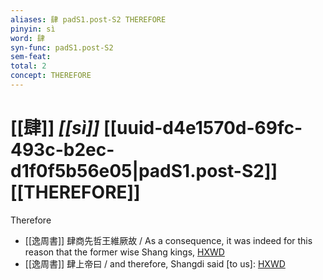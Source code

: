 ```yaml
---
aliases: 肆 padS1.post-S2 THEREFORE
pinyin: sì
word: 肆
syn-func: padS1.post-S2
sem-feat: 
total: 2
concept: THEREFORE 
---
```

# [[肆]] *[[sì]]*  [[uuid-d4e1570d-69fc-493c-b2ec-d1f0f5b56e05|padS1.post-S2]] [[THEREFORE]]
Therefore
 - [[逸周書]] 肆商先哲王維厥故 / As a consequence, it was indeed for this reason that the former wise Shang kings, [HXWD](https://hxwd.org/textview.html?location=CH1c0887_CHANT_043-1a.40)
 - [[逸周書]] 肆上帝曰 / and therefore, Shangdi said [to us]: [HXWD](https://hxwd.org/textview.html?location=CH1c0887_CHANT_043-1a.53)